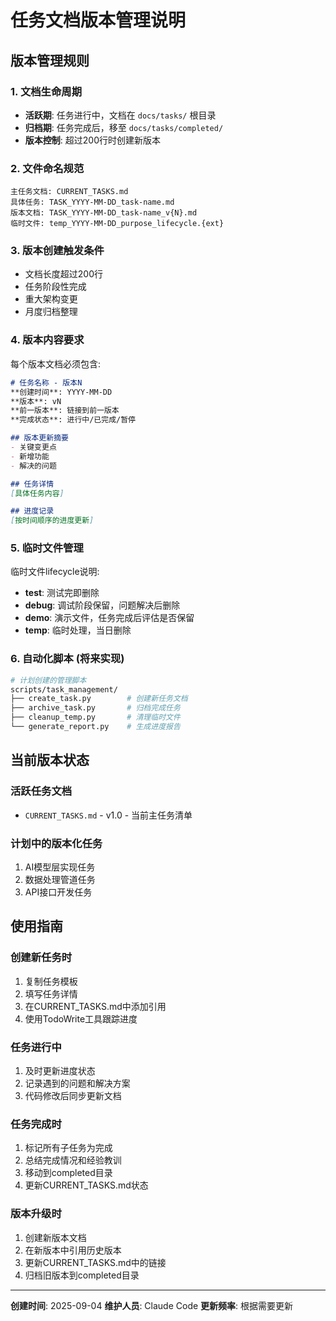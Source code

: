 # 任务文档版本管理说明

## 版本管理规则

### 1. 文档生命周期
- **活跃期**: 任务进行中，文档在 `docs/tasks/` 根目录
- **归档期**: 任务完成后，移至 `docs/tasks/completed/` 
- **版本控制**: 超过200行时创建新版本

### 2. 文件命名规范
```
主任务文档: CURRENT_TASKS.md
具体任务: TASK_YYYY-MM-DD_task-name.md  
版本文档: TASK_YYYY-MM-DD_task-name_v{N}.md
临时文件: temp_YYYY-MM-DD_purpose_lifecycle.{ext}
```

### 3. 版本创建触发条件
- 文档长度超过200行
- 任务阶段性完成
- 重大架构变更
- 月度归档整理

### 4. 版本内容要求
每个版本文档必须包含:
```markdown
# 任务名称 - 版本N
**创建时间**: YYYY-MM-DD
**版本**: vN
**前一版本**: 链接到前一版本
**完成状态**: 进行中/已完成/暂停

## 版本更新摘要
- 关键变更点
- 新增功能
- 解决的问题

## 任务详情
[具体任务内容]

## 进度记录
[按时间顺序的进度更新]
```

### 5. 临时文件管理
临时文件lifecycle说明:
- **test**: 测试完即删除
- **debug**: 调试阶段保留，问题解决后删除  
- **demo**: 演示文件，任务完成后评估是否保留
- **temp**: 临时处理，当日删除

### 6. 自动化脚本 (将来实现)
```bash
# 计划创建的管理脚本
scripts/task_management/
├── create_task.py        # 创建新任务文档
├── archive_task.py       # 归档完成任务  
├── cleanup_temp.py       # 清理临时文件
└── generate_report.py    # 生成进度报告
```

## 当前版本状态

### 活跃任务文档
- `CURRENT_TASKS.md` - v1.0 - 当前主任务清单

### 计划中的版本化任务
1. AI模型层实现任务
2. 数据处理管道任务
3. API接口开发任务

## 使用指南

### 创建新任务时
1. 复制任务模板
2. 填写任务详情
3. 在CURRENT_TASKS.md中添加引用
4. 使用TodoWrite工具跟踪进度

### 任务进行中
1. 及时更新进度状态
2. 记录遇到的问题和解决方案
3. 代码修改后同步更新文档

### 任务完成时  
1. 标记所有子任务为完成
2. 总结完成情况和经验教训
3. 移动到completed目录
4. 更新CURRENT_TASKS.md状态

### 版本升级时
1. 创建新版本文档
2. 在新版本中引用历史版本
3. 更新CURRENT_TASKS.md中的链接
4. 归档旧版本到completed目录

---
**创建时间**: 2025-09-04
**维护人员**: Claude Code
**更新频率**: 根据需要更新